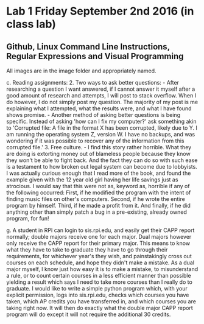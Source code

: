 # Lab 1  Friday September 2nd 2016 (in class lab)

## Github, Linux Command Line Instructions, Regular Expressions and Visual Programming

All images are in the image folder and appropriately named.

c. Reading assignments: 
  2. Two ways to ask better questions: 
    - After researching a question I want answered, if I cannot answer it myself after a good amount of research and attempts, I will post to stack overflow. When I do however, I do not simply post my question. The majority of my post is me explaining what I attempted, what the results were, and what I have found shows promise. 
    - Another method of asking better questions is being specific. Instead of asking 'how can I fix my computer?' ask something akin to 'Corrupted file: A file in the format X has been corrupted, likely due to Y. I am running the operating system Z, version W. I have no backups, and was wondering if it was possible to recover any of the information from this corrupted file.' 
  3. Free culture.
    - I find this story rather horrible. What they are doing is extorting money out of blameless people because they know they won't be able to fight back. And the fact they can do so with such ease is a testament to how broken out legal system can become due to lobbyists. I was actually curious enough that I read more of the book, and found the example given with the 12 year old girl having her life savings just as atrocious. I would say that this were not as, keyword as, horrible if any of the following occurred: First, if he modified the program with the intent of finding music files on other's computers. Second, if he wrote the entire program by himself. Third, if he made a profit from it. And finally, if he did anything other than simply patch a bug in a pre-existing, already owned program, for fun!

g. A student in RPI can login to sis.rpi.edu, and easily get their CAPP report normally; double majors receive one for each major. Dual majors however only receive the CAPP report for their primary major. This means to know what they have to take to graduate they have to go through their requirements, for whichever year's they wish, and painstakingly cross out courses on each schedule, and hope they didn't make a mistake. As a dual major myself, I know just how easy it is to make a mistake, to misunderstand a rule, or to count certain courses in a less efficient manner than possible yielding a result which says I need to take more courses than I really do to graduate. I would like to write a simple python program which, with your explicit permission, logs into sis.rpi.edu, checks which courses you have taken, which AP credits you have transferred in, and which courses you are taking right now. It will then do exactly what the double major CAPP report program will do except it will not require the additional 30 credits.
